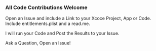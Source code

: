 ### All Code Contributions Welcome

Open an Issue and include a Link to your Xcoce Project, App or Code. Include entitlements.plist and a read.me.

I will run your Code and Post the Results to your Issue.

Ask a Question, Open an Issue!
